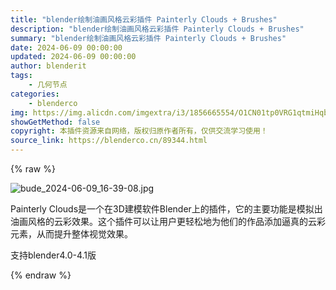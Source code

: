 ```yaml
---
title: "blender绘制油画风格云彩插件 Painterly Clouds + Brushes"
description: "blender绘制油画风格云彩插件 Painterly Clouds + Brushes"
summary: "blender绘制油画风格云彩插件 Painterly Clouds + Brushes"
date: 2024-06-09 00:00:00
updated: 2024-06-09 00:00:00
author: blenderit
tags: 
    - 几何节点
categories:
    - blenderco
img: https://img.alicdn.com/imgextra/i3/1856665554/O1CN01tp0VRG1qtmiHqbx01_!!1856665554.jpg
showGetMethod: false
copyright: 本插件资源来自网络，版权归原作者所有，仅供交流学习使用！
source_link: https://blenderco.cn/89344.html
---
```


{% raw %}
<p><img src="https://img.alicdn.com/imgextra/i3/1856665554/O1CN01tp0VRG1qtmiHqbx01_!!1856665554.jpg" alt="bude_2024-06-09_16-39-08.jpg"></p><p>Painterly Clouds是一个在3D建模软件Blender上的插件，它的主要功能是模拟出油画风格的云彩效果。这个插件可以让用户更轻松地为他们的作品添加逼真的云彩元素，从而提升整体视觉效果。</p><p>支持blender4.0-4.1版</p>
<div style="display: none">blenderco</div>
{% endraw %}
